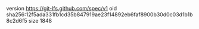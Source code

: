 version https://git-lfs.github.com/spec/v1
oid sha256:12f5ada331fb1cd35b847919ae23f14892eb6faf8900b30d0c03d1b1b8c2d6f5
size 1848
